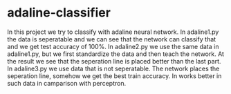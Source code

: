 # adaline-classifier
In this project we try to classify with adaline neural network.
In adaline1.py the data is seperatable and we can see that the network can classify that and we get test accuracy of 100%.
In adaline2.py we use the same data in adaline1.py, but we first standardize the data and then teach the network. At the result we see that the seperation line is placed better than the last part.
In adaline3.py we use data that is not seperatable. The network places the seperation line, somehow we get the best train accuracy. In works better in such data in camparison with perceptron.
